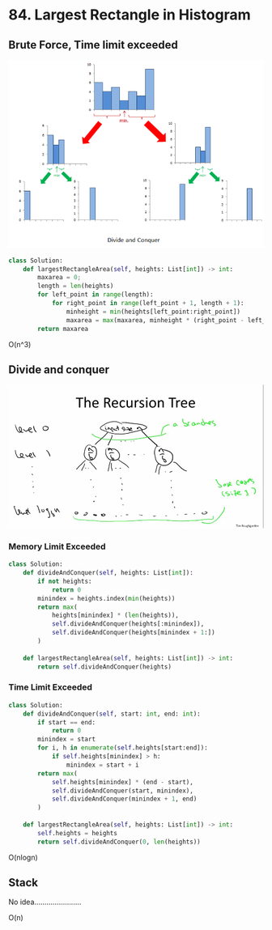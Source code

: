 # 84. Largest Rectangle in Histogram

## Brute Force, Time limit exceeded

![](../../.gitbook/assets/image%20%288%29.png)

```python
class Solution:
    def largestRectangleArea(self, heights: List[int]) -> int:
        maxarea = 0;
        length = len(heights)
        for left_point in range(length):
            for right_point in range(left_point + 1, length + 1):
                minheight = min(heights[left_point:right_point])
                maxarea = max(maxarea, minheight * (right_point - left_point))
        return maxarea
```

O\(n^3\)

## Divide and conquer

![](../../.gitbook/assets/image%20%289%29.png)

### Memory Limit Exceeded

```python
class Solution:
    def divideAndConquer(self, heights: List[int]):
        if not heights:
            return 0
        minindex = heights.index(min(heights))
        return max(
            heights[minindex] * (len(heights)),
            self.divideAndConquer(heights[:minindex]),
            self.divideAndConquer(heights[minindex + 1:])
        )
        
    def largestRectangleArea(self, heights: List[int]) -> int:
        return self.divideAndConquer(heights)
```

### Time Limit Exceeded

```python
class Solution:
    def divideAndConquer(self, start: int, end: int):
        if start == end:
            return 0
        minindex = start
        for i, h in enumerate(self.heights[start:end]):
            if self.heights[minindex] > h:
                minindex = start + i
        return max(
            self.heights[minindex] * (end - start),
            self.divideAndConquer(start, minindex),
            self.divideAndConquer(minindex + 1, end)
        )
        
    def largestRectangleArea(self, heights: List[int]) -> int:
        self.heights = heights
        return self.divideAndConquer(0, len(heights))
```

O\(nlogn\)

## Stack

No idea.......................



O\(n\)

